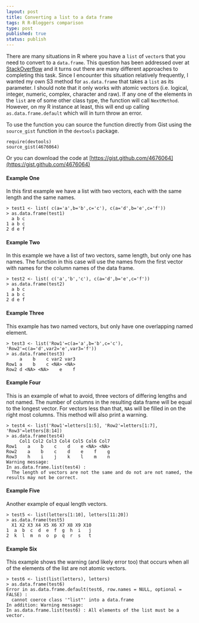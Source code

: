 ```yaml
--- 
layout: post
title: Converting a list to a data frame
tags: R R-Bloggers comparison
type: post
published: true
status: publish
---
```


There are many situations in R where you have a `list` of `vector`s that you need to convert to a `data.frame`. This question has been addressed over at [StackOverflow](http://stackoverflow.com/questions/4227223/r-list-to-data-frame) and it turns out there are many different approaches to completing this task. Since I encounter this situation relatively frequently, I wanted my own S3 method for `as.data.frame` that takes a `list` as its parameter. I should note that it only works with atomic vectors (i.e. logical, integer, numeric, complex, character and raw). If any one of the elements in the `list` are of some other class type, the function will call `NextMethod`. However, on my R instance at least, this will end up calling `as.data.frame.default` which will in turn throw an error.

To use the function you can source the function directly from Gist using the `source_gist` function in the `devtools` package.

	require(devtools)
	source_gist(4676064)

Or you can download the code at [https://gist.github.com/4676064](https://gist.github.com/4676064)

#### Example One

In this first example we have a list with two vectors, each with the same length and the same names.

	> test1 <- list( c(a='a',b='b',c='c'), c(a='d',b='e',c='f'))
	> as.data.frame(test1)
	  a b c
	1 a b c
	2 d e f
	
#### Example Two

In this example we have a list of two vectors, same length, but only one has names. The function in this case will use the names from the first vector with names for the column names of the data frame.

	> test2 <- list( c('a','b','c'), c(a='d',b='e',c='f'))
	> as.data.frame(test2)
	  a b c
	1 a b c
	2 d e f

#### Example Three

This example has two named vectors, but only have one overlapping named element.

	> test3 <- list('Row1'=c(a='a',b='b',c='c'), 'Row2'=c(a='d',var2='e',var3='f'))
	> as.data.frame(test3)
	     a    b    c var2 var3
	Row1 a    b    c <NA> <NA>
	Row2 d <NA> <NA>    e    f

#### Example Four

This is an example of what to avoid, three vectors of differing lengths and not named. The number of columns in the resulting data frame will be equal to the longest vector. For vectors less than that, `NA`s will be filled in on the right most columns. This method will also print a warning.

	> test4 <- list('Row1'=letters[1:5], 'Row2'=letters[1:7], 'Row3'=letters[8:14])
	> as.data.frame(test4)
	     Col1 Col2 Col3 Col4 Col5 Col6 Col7
	Row1    a    b    c    d    e <NA> <NA>
	Row2    a    b    c    d    e    f    g
	Row3    h    i    j    k    l    m    n
	Warning message:
	In as.data.frame.list(test4) :
	  The length of vectors are not the same and do not are not named, the results may not be correct.

#### Example Five

Another example of equal length vectors.

	> test5 <- list(letters[1:10], letters[11:20])
	> as.data.frame(test5)
	  X1 X2 X3 X4 X5 X6 X7 X8 X9 X10
	1  a  b  c  d  e  f  g  h  i   j
	2  k  l  m  n  o  p  q  r  s   t

#### Example Six

This example shows the warning (and likely error too) that occurs when all of the elements of the list are not atomic vectors.

	> test6 <- list(list(letters), letters)
	> as.data.frame(test6)
	Error in as.data.frame.default(test6, row.names = NULL, optional = FALSE) : 
	  cannot coerce class '"list"' into a data.frame
	In addition: Warning message:
	In as.data.frame.list(test6) : All elements of the list must be a vector.
